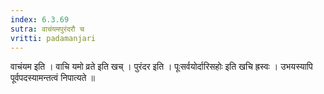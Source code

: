 ```yaml
---
index: 6.3.69
sutra: वाचंयमपुरंदरौ च
vritti: padamanjari
---
```


  वाचंयम इति । वाचि यमो व्रते इति खच् । पुरंदर इति । पूःसर्वयोर्दारिसहोः इति खचि ह्रस्वः । उभयस्यापि पूर्वपदस्यामन्तत्वं निपात्यते ॥